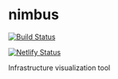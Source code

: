 # nimbus

[![Build Status](https://travis-ci.com/ekowcharles/nimbus.svg?branch=master)](https://travis-ci.com/ekowcharles/nimbus)

[![Netlify Status](https://api.netlify.com/api/v1/badges/01c9b9dc-3bdd-4f58-b8e9-48e4eb8aca74/deploy-status)](https://app.netlify.com/sites/nimbus42/deploys)

Infrastructure visualization tool
